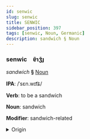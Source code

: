 ```yaml
---
id: senwic
slug: senwic
title: SENWIC
sidebar_position: 397
tags: [senwic, Noun, Germanic]
description: sandwich § Noun
---
```


### senwic&emsp;<span kind="abugida">ɐ̃ɿʒ̄ȷ</span>

*sandwich* **§** [Noun](../../tags/Noun)

**IPA**: /ˈsɛn.wɪt͡ɕ/

**Verb**: to be a sandwich

**Noun**: sandwich

**Modifier**: sandwich-related

<details>
    <summary>Origin</summary>
    English sandwich [ˈsæ̃ˌwɪt͡ʃ]<br/>
    <em>Germanic Language Family</em>
</details>